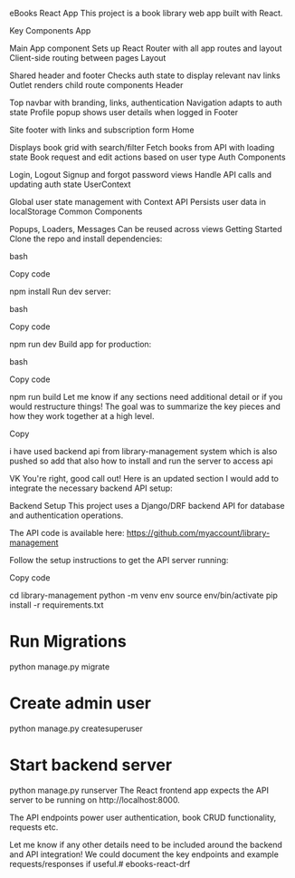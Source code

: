 eBooks React App
This project is a book library web app built with React.

Key Components
App

Main App component
Sets up React Router with all app routes and layout
Client-side routing between pages
Layout

Shared header and footer
Checks auth state to display relevant nav links
Outlet renders child route components
Header

Top navbar with branding, links, authentication
Navigation adapts to auth state
Profile popup shows user details when logged in
Footer

Site footer with links and subscription form
Home

Displays book grid with search/filter
Fetch books from API with loading state
Book request and edit actions based on user type
Auth Components

Login, Logout
Signup and forgot password views
Handle API calls and updating auth state
UserContext

Global user state management with Context API
Persists user data in localStorage
Common Components

Popups, Loaders, Messages
Can be reused across views
Getting Started
Clone the repo and install dependencies:

bash

Copy code

npm install
Run dev server:

bash

Copy code

npm run dev
Build app for production:

bash

Copy code

npm run build
Let me know if any sections need additional detail or if you would restructure things! The goal was to summarize the key pieces and how they work together at a high level.

Copy

i have used backend api from library-management system which is also pushed so add that also how to install and run the server to access api

VK
You're right, good call out! Here is an updated section I would add to integrate the necessary backend API setup:

Backend Setup
This project uses a Django/DRF backend API for database and authentication operations.

The API code is available here: https://github.com/myaccount/library-management

Follow the setup instructions to get the API server running:

Copy code

cd library-management
python -m venv env
source env/bin/activate
pip install -r requirements.txt

# Run Migrations
python manage.py migrate

# Create admin user
python manage.py createsuperuser

# Start backend server
python manage.py runserver
The React frontend app expects the API server to be running on http://localhost:8000.

The API endpoints power user authentication, book CRUD functionality, requests etc.

Let me know if any other details need to be included around the backend and API integration! We could document the key endpoints and example requests/responses if useful.# ebooks-react-drf

